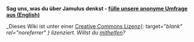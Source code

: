 

**Sag uns, was du über Jamulus denkst - [fülle unsere anonyme Umfrage aus (English)](https://forms.gle/hSSjsxjWj2Pnp5kr7)**


_Dieses Wiki ist unter einer [Creative Commons Lizenz](https://creativecommons.org/licenses/by-sa/4.0/deed.de){: target="_blank" rel="noreferrer" } lizenziert. Willst du [mithelfen](Contribution)?_
